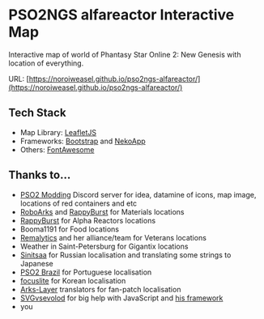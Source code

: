 # PSO2NGS alfareactor Interactive Map
Interactive map of world of Phantasy Star Online 2: New Genesis with location of everything.

URL: [https://noroiweasel.github.io/pso2ngs-alfareactor/](https://noroiweasel.github.io/pso2ngs-alfareactor/)

## Tech Stack
- Map Library: [LeafletJS](https://leafletjs.com/)
- Frameworks: [Bootstrap](https://getbootstrap.com/) and [NekoApp](https://github.com/nekowebsoftware/nekoapp)
- Others: [FontAwesome](https://fontawesome.com/)

## Thanks to...
* [PSO2 Modding](https://discord.gg/BFr3TA9AM4) Discord server for idea, datamine of icons, map image, locations of red containers and etc
* [RoboArks](https://pso2roboarks.jp/ngs/) and [RappyBurst](https://new-gen.rappy-burst.com) for Materials locations
* [RappyBurst](https://new-gen.rappy-burst.com) for Alpha Reactors locations
* Booma1191 for Food locations
* [Remalytics](https://twitter.com/remalytics) and her alliance/team for Veterans locations
* Weather in Saint-Petersburg for Gigantix locations
* [Sinitsaa](https://twitter.com/SinitsaHikari) for Russian localisation and translating some strings to Japanese
* [PSO2 Brazil](https://pso2brasil.com/) for Portuguese localisation
* [focuslite](https://github.com/focuslite) for Korean localisation
* [Arks-Layer](https://arks-layer.com/) translators for fan-patch localisation
* [SVGvsevolod](https://www.youtube.com/user/vsevolod98subbotkin) for big help with JavaScript and [his framework](https://github.com/nekowebsoftware/nekoapp)
* you